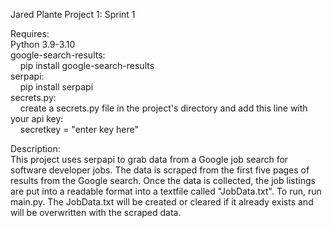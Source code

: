Jared Plante Project 1: Sprint 1

Requires:\
Python 3.9-3.10\
google-search-results:\
    &nbsp;&nbsp;&nbsp;&nbsp;pip install google-search-results\
serpapi:\
    &nbsp;&nbsp;&nbsp;&nbsp;pip install serpapi\
secrets.py:\
    &nbsp;&nbsp;&nbsp;&nbsp;create a secrets.py file in the project's directory and add this line with your api key:\
    &nbsp;&nbsp;&nbsp;&nbsp;secretkey = "enter key here"

Description:\
This project uses serpapi to grab data from a Google job search for software developer jobs. The data is scraped from the first five pages of results from the Google search.
Once the data is collected, the job listings are put into a readable format into a textfile called "JobData.txt".
To run, run main.py. The JobData.txt will be created or cleared if it already exists and will be overwritten with the scraped data.

